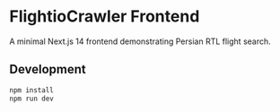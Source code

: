 # FlightioCrawler Frontend

A minimal Next.js 14 frontend demonstrating Persian RTL flight search.

## Development

```bash
npm install
npm run dev
```
